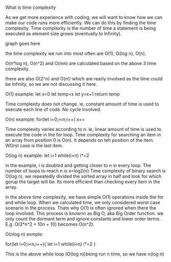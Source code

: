 What is time complexity

As we get more experience with coding, we will want to know how we can make our code runs more efficiently. We can do this by finding the time complexity. Time complexity is the number of time a statement is being executed as element size grows (eventually to Infinity). 

graph goes here

the time complexity we run into most often are O(1), O(log n), O(n).

O(n*log n), O(n^2) and O(mn) are calculated based on the above 3 time complexity.

there are also  O(2^n) and O(n!) which are rearly involved as the time could be Infinity, so we are not discussing it here. 

O(1)
example: 
let x=0
let temp=x
let y=x+1
return temp

Time complexity does not change. ie, constant amount of time is used to execute each line of code. No cycle involved. 

O(n)
example:
for(let i=0;i<n;i++)
    x++

Time complexity varies according to n. ie, linear amount of time is used to execute the code in the for loop.
Time complexity for searching an item in an array from position 0 is O(n). It depends on teh position of the item. WOrst case is the last item. 

O(log n)
example:
let i=1
while(i<n)
    i*=2

in the example, i is doubled and getting closer to n in every loop. The number of loops to reach n is x=log2(n)
Time complexity of binary search is O(log n). we repeatedly divided the sorted array in half and look for which gorup the target will be. Its more efficient than checking every item in the array.

in the above time complexity, we have simple O(1) operations inside the for and while loop. When we calculated time, we only considered worst case scenario in the process. Thats why O(1) is often ignored when there the loop involved. This process is knownn as Big O, aka Big Order function. we only count the dormant term and ignore constants and lower order terms. E.g. O(3*n^2 + 10n + 10) becomes O(n^2).

O(nlog n)
exmple: 

for(let i=0;i<n;i++){
    let i=1
    while(i<n)
        i*=2
}

This is the above while loop (O(log n))being run n time, so we have n(log n)







